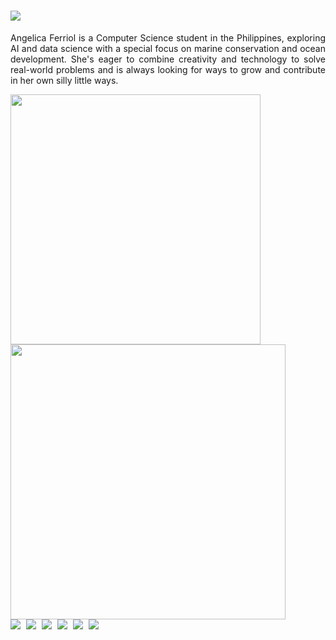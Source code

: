 <h1 align="left">
    <a href="https://git.io/typing-svg">
        <img src="https://readme-typing-svg.herokuapp.com/?lines=Hello,+I'm+Angelica+Ferriol+👋🏻;AI+%26+Data+Science+Enthusiast+💻;Ocean+Conservation+Advocate+🌊;Building+a+sustainable+future...&center=false&size=24&color=5094e7&pause=1000&width=800&height=60&delay=75&v=2">
    </a>
</h1>

<div align="justify">
  <p>
    Angelica Ferriol is a Computer Science student in the Philippines, exploring AI and data science with a special focus on marine conservation and ocean development.
    She's eager to combine creativity and technology to solve real-world problems and is always looking for ways to grow and contribute in her own silly little ways.
  </p>
</div>

<div align="left">
    <img width="400" src="https://github-readme-stats.vercel.app/api?username=angelicaferriol&theme=github_dark_dimmed&hide_border=false&include_all_commits=true&count_private=true"/>
    <img width="440" src="https://nirzak-streak-stats.vercel.app/?user=angelicaferriol&theme=github_dark_dimmed&hide_border=false"/>
</div>

<div align="left" style="display: inline-block; background: none; border: none;">
    <a href="https://linkedin.com/in/angelicaferriol" style="text-decoration: none; margin-right: 5px;">
        <img src="https://img.shields.io/badge/LinkedIn-%230077B5.svg?logo=linkedin&logoColor=white&style=flat-square"/>
    </a>
    <a href="https://facebook.com/lemonnotmelon" style="text-decoration: none; margin-right: 5px;">
        <img src="https://img.shields.io/badge/Facebook-%231877F2.svg?logo=Facebook&logoColor=white"/>
    </a>
     <a href="https://instagram.com/anjerikachan" style="text-decoration: none; margin-right: 5px;">
        <img src="https://img.shields.io/badge/Instagram-%23E4405F.svg?logo=Instagram&logoColor=white"/>
    </a>
    <a href="mailto:angelicaferriol712@gmail.com" style="text-decoration: none; margin-right: 5px;">
        <img src="https://img.shields.io/badge/Email-D14836?logo=gmail&logoColor=white&style=flat-square"/>
    </a>
    <a href="https://www.youtube.com/@anjerikachan" style="text-decoration: none; margin-right: 5px;">
        <img src="https://img.shields.io/badge/YouTube-%23FF0000.svg?logo=YouTube&logoColor=white&style=flat-square"/>
    </a>
    <a href="https://medium.com/@angelicaferriol" style="text-decoration: none;">
        <img src="https://img.shields.io/badge/Medium-12100E?logo=medium&logoColor=white&style=flat-square"/>
    </a>
</div>
